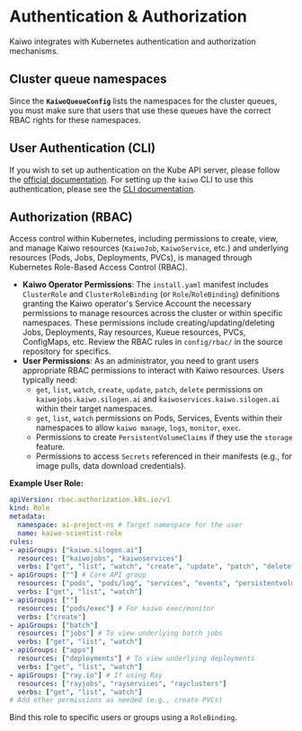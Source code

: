 # Authentication & Authorization

Kaiwo integrates with Kubernetes authentication and authorization mechanisms.

## Cluster queue namespaces

Since the **`KaiwoQueueConfig`** lists the namespaces for the cluster queues, you must make sure that users that use these queues have the correct RBAC rights for these namespaces.

## User Authentication (CLI)

If you wish to set up authentication on the Kube API server, please follow the [official documentation](https://kubernetes.io/docs/reference/access-authn-authz/authentication/#configuring-the-api-server). For setting up the `kaiwo` CLI to use this authentication, please see the [CLI documentation](../scientist/cli.md).

## Authorization (RBAC)

Access control within Kubernetes, including permissions to create, view, and manage Kaiwo resources (`KaiwoJob`, `KaiwoService`, etc.) and underlying resources (Pods, Jobs, Deployments, PVCs), is managed through Kubernetes Role-Based Access Control (RBAC).

*   **Kaiwo Operator Permissions**: The `install.yaml` manifest includes `ClusterRole` and `ClusterRoleBinding` (or `Role`/`RoleBinding`) definitions granting the Kaiwo operator's Service Account the necessary permissions to manage resources across the cluster or within specific namespaces. These permissions include creating/updating/deleting Jobs, Deployments, Ray resources, Kueue resources, PVCs, ConfigMaps, etc. Review the RBAC rules in `config/rbac/` in the source repository for specifics.
*   **User Permissions**: As an administrator, you need to grant users appropriate RBAC permissions to interact with Kaiwo resources. Users typically need:
    *   `get`, `list`, `watch`, `create`, `update`, `patch`, `delete` permissions on `kaiwojobs.kaiwo.silogen.ai` and `kaiwoservices.kaiwo.silogen.ai` within their target namespaces.
    *   `get`, `list`, `watch` permissions on Pods, Services, Events within their namespaces to allow `kaiwo manage`, `logs`, `monitor`, `exec`.
    *   Permissions to create `PersistentVolumeClaims` if they use the `storage` feature.
    *   Permissions to access `Secrets` referenced in their manifests (e.g., for image pulls, data download credentials).

**Example User Role:**

```yaml
apiVersion: rbac.authorization.k8s.io/v1
kind: Role
metadata:
  namespace: ai-project-ns # Target namespace for the user
  name: kaiwo-scientist-role
rules:
- apiGroups: ["kaiwo.silogen.ai"]
  resources: ["kaiwojobs", "kaiwoservices"]
  verbs: ["get", "list", "watch", "create", "update", "patch", "delete"]
- apiGroups: [""] # Core API group
  resources: ["pods", "pods/log", "services", "events", "persistentvolumeclaims", "configmaps", "secrets"]
  verbs: ["get", "list", "watch"]
- apiGroups: [""]
  resources: ["pods/exec"] # For kaiwo exec/monitor
  verbs: ["create"]
- apiGroups: ["batch"]
  resources: ["jobs"] # To view underlying batch jobs
  verbs: ["get", "list", "watch"]
- apiGroups: ["apps"]
  resources: ["deployments"] # To view underlying deployments
  verbs: ["get", "list", "watch"]
- apiGroups: ["ray.io"] # If using Ray
  resources: ["rayjobs", "rayservices", "rayclusters"]
  verbs: ["get", "list", "watch"]
# Add other permissions as needed (e.g., create PVCs)
```

Bind this role to specific users or groups using a `RoleBinding`.
